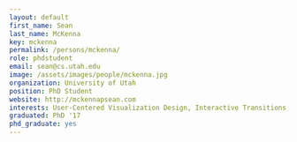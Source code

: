 ```yaml
---
layout: default
first_name: Sean
last_name: McKenna
key: mckenna
permalink: /persons/mckenna/
role: phdstudent
email: sean@cs.utah.edu
image: /assets/images/people/mckenna.jpg
organization: University of Utah
position: PhD Student
website: http://mckennapsean.com
interests: User-Centered Visualization Design, Interactive Transitions, Geographic Visualization
graduated: PhD '17
phd_graduate: yes
---
```

